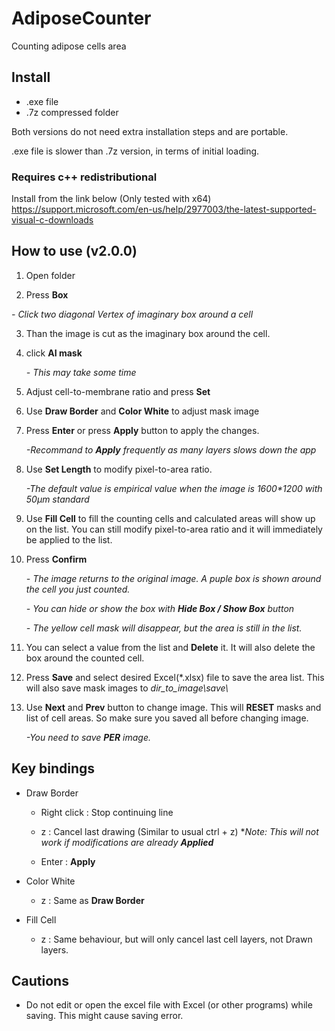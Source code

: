 # AdiposeCounter

Counting adipose cells area

## Install
- .exe file
- .7z compressed folder

Both versions do not need extra installation steps and are portable.

.exe file is slower than .7z version, in terms of initial loading.

### Requires c++ redistributional

Install from the link below (Only tested with x64)
https://support.microsoft.com/en-us/help/2977003/the-latest-supported-visual-c-downloads

## How to use (v2.0.0)

1. Open folder

2. Press **Box**

  *- Click two diagonal Vertex of imaginary box around a cell*
 
3. Than the image is cut as the imaginary box around the cell.

4. click **AI mask**

   *- This may take some time*

5. Adjust cell-to-membrane ratio and press **Set** 

4. Use **Draw Border** and **Color White** to adjust mask image

5. Press **Enter** or press **Apply** button to apply the changes.

    *-Recommand to __Apply__ frequently as many layers slows down the app*

6. Use **Set Length** to modify pixel-to-area ratio. 

    *-The default value is empirical value when the image is 1600\*1200 with 50μm standard*
    
7. Use **Fill Cell** to fill the counting cells and calculated areas will show up on the list. You can still modify pixel-to-area ratio and it will immediately be applied to the list.
    
8. Press **Confirm**

    *- The image returns to the original image. A puple box is shown around the cell you just counted.*
    
    *- You can hide or show the box with **Hide Box / Show Box** button*
    
    *- The yellow cell mask will disappear, but the area is still in the list.*

9. You can select a value from the list and **Delete** it. It will also delete the box around the counted cell.

10. Press **Save** and select desired Excel(\*.xlsx) file to save the area list. This will also save mask images to *dir_to_image\\save\\*

10. Use **Next** and **Prev** button to change image. This will **RESET** masks and list of cell areas. So make sure you saved all before changing image.

    *-You need to save __PER__ image.*

## Key bindings

- Draw Border

  - Right click : Stop continuing line

  - z : Cancel last drawing (Similar to usual ctrl + z) \**Note: This will not work if modifications are already __Applied__*

  - Enter : **Apply**

- Color White

  - z : Same as **Draw Border**

- Fill Cell

  - z : Same behaviour, but will only cancel last cell layers, not Drawn layers.
  
## Cautions
  
  - Do not edit or open the excel file with Excel (or other programs) while saving. This might cause saving error.
 

